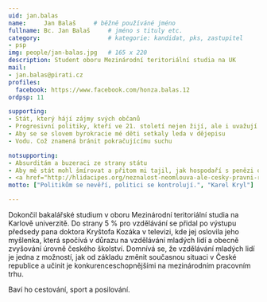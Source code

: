 ```yaml
---
uid: jan.balas
name:     Jan Balaš  	# běžně používáné jméno
fullname: Bc. Jan Balaš  	# jméno s tituly etc.
category:                 	# kategorie: kandidat, pks, zastupitel
- psp
img: people/jan-balas.jpg   # 165 x 220
description: Student oboru Mezinárodní teritoriální studia na UK            	# kratký popis, max 160 znaků
mail:
- jan.balas@pirati.cz
profiles:
  facebook: https://www.facebook.com/honza.balas.12
ordpsp: 11

supporting:
- Stát, který hájí zájmy svých občanů
- Progresivní politiky, kteří ve 21. století nejen žijí, ale i uvažují
- Aby se se slovem byrokracie mé děti setkaly leda v dějepisu
- Vodu. Což znamená bránit pokračujícímu suchu

notsupporting:
- Absurditám a buzeraci ze strany státu
- Aby mě stát mohl šmírovat a přitom mi tajil, jak hospodaří s penězi od lidí
- <a href="http://hlidacipes.org/neznalost-neomlouva-ale-cesky-pravni-rad-aktualne-obsahuje-kolem-2-milionu-pravnich-norem/" target="_blank">2.000.000 zákonům a právních norem</a>
motto: ["Politikům se nevěří, politici se kontrolují.", "Karel Kryl"]

---
```


Dokončil bakalářské studium v oboru Mezinárodní teritoriální studia na Karlově univerzitě.
Do strany 5 % pro vzdělávání se přidal po výstupu předsedy pana doktora Kryštofa Kozáka v televizi, kde jej oslovila jeho myšlenka, která spočívá v důrazu na vzdělávání mladých lidí a obecně zvyšování úrovně českého školství.
Domnívá se, že vzdělávání mladých lidí je jedna z možností, jak od základu změnit současnou situaci v České republice a učinit je konkurenceschopnějšími na mezinárodním pracovním trhu.

Baví ho cestování, sport a posilování.
